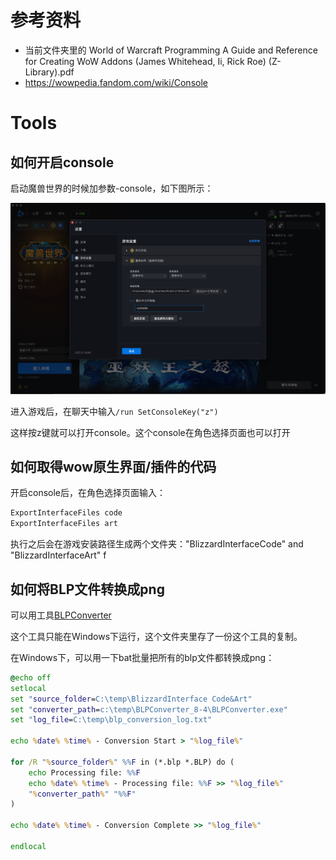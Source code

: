 # 参考资料

- 当前文件夹里的 World of Warcraft Programming A Guide and Reference for Creating WoW Addons (James Whitehead, Ii, Rick Roe) (Z-Library).pdf
- https://wowpedia.fandom.com/wiki/Console

# Tools

## 如何开启console

启动魔兽世界的时候加参数-console，如下图所示：

![image-20231230154709565](./assets/image-20231230154709565.png)

进入游戏后，在聊天中输入`/run SetConsoleKey("z")`

这样按z键就可以打开console。这个console在角色选择页面也可以打开

## 如何取得wow原生界面/插件的代码

开启console后，在角色选择页面输入：

```bash
ExportInterfaceFiles code
ExportInterfaceFiles art
```

执行之后会在游戏安装路径生成两个文件夹："BlizzardInterfaceCode" and "BlizzardInterfaceArt" f

## 如何将BLP文件转换成png

可以用工具[BLPConverter](https://www.wowinterface.com/downloads/info14110-BLPConverter.html)

这个工具只能在Windows下运行，这个文件夹里存了一份这个工具的复制。

在Windows下，可以用一下bat批量把所有的blp文件都转换成png：

```bat
@echo off
setlocal
set "source_folder=C:\temp\BlizzardInterface Code&Art"
set "converter_path=c:\temp\BLPConverter_8-4\BLPConverter.exe"
set "log_file=C:\temp\blp_conversion_log.txt"

echo %date% %time% - Conversion Start > "%log_file%"

for /R "%source_folder%" %%F in (*.blp *.BLP) do (
    echo Processing file: %%F
    echo %date% %time% - Processing file: %%F >> "%log_file%"
    "%converter_path%" "%%F"
)

echo %date% %time% - Conversion Complete >> "%log_file%"

endlocal
```


